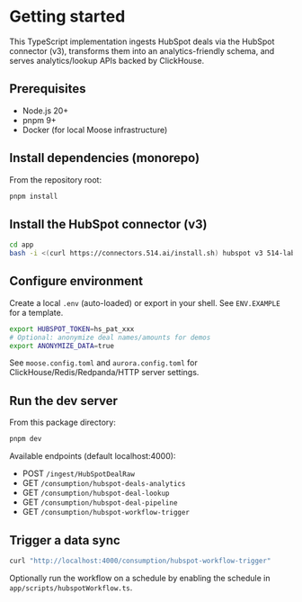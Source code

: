 # Getting started

This TypeScript implementation ingests HubSpot deals via the HubSpot connector (v3), transforms them into an analytics-friendly schema, and serves analytics/lookup APIs backed by ClickHouse.

## Prerequisites
- Node.js 20+
- pnpm 9+
- Docker (for local Moose infrastructure)

## Install dependencies (monorepo)
From the repository root:

```bash
pnpm install
```

## Install the HubSpot connector (v3)
```bash
cd app
bash -i <(curl https://connectors.514.ai/install.sh) hubspot v3 514-labs typescript
```

## Configure environment
Create a local `.env` (auto-loaded) or export in your shell. See `ENV.EXAMPLE` for a template.

```bash
export HUBSPOT_TOKEN=hs_pat_xxx
# Optional: anonymize deal names/amounts for demos
export ANONYMIZE_DATA=true
```

See `moose.config.toml` and `aurora.config.toml` for ClickHouse/Redis/Redpanda/HTTP server settings.

## Run the dev server
From this package directory:

```bash
pnpm dev
```

Available endpoints (default localhost:4000):
- POST `/ingest/HubSpotDealRaw`
- GET `/consumption/hubspot-deals-analytics`
- GET `/consumption/hubspot-deal-lookup`
- GET `/consumption/hubspot-deal-pipeline`
- GET `/consumption/hubspot-workflow-trigger`

## Trigger a data sync
```bash
curl "http://localhost:4000/consumption/hubspot-workflow-trigger"
```

Optionally run the workflow on a schedule by enabling the schedule in `app/scripts/hubspotWorkflow.ts`.
